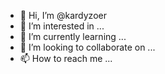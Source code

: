 - 👋 Hi, I’m @kardyzoer
- 👀 I’m interested in ...
- 🌱 I’m currently learning ...
- 💞️ I’m looking to collaborate on ...
- 📫 How to reach me ...

<!---
kardyzoer/kardyzoer is a ✨ special ✨ repository because its `README.md` (this file) appears on your GitHub profile.
You can click the Preview link to take a look at your changes.
--->
